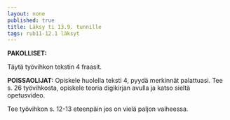 ```yaml
---
layout: none
published: true
title: Läksy ti 13.9. tunnille
tags: rub11-12.1 läksyt
---
```

**PAKOLLISET:**

Täytä työvihkon tekstin 4 fraasit.

**POISSAOLIJAT:**
Opiskele huolella teksti 4, pyydä merkinnät palattuasi. Tee s. 26 työvihkosta, opiskele teoria digikirjan avulla ja katso sieltä opetusvideo.

Tee työvihkon s. 12-13 eteenpäin jos on vielä paljon vaiheessa.